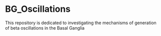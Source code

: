 # BG_Oscillations
This repository is dedicated to investigating the mechanisms of generation of beta oscillations in the Basal Ganglia
